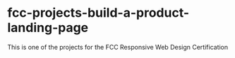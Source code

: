 # fcc-projects-build-a-product-landing-page
This is one of the projects for the FCC Responsive Web Design Certification
